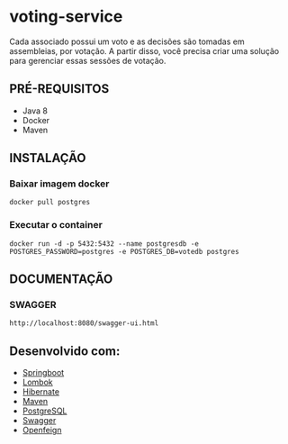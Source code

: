 # voting-service
Cada associado possui um voto e as decisões são tomadas em assembleias, por votação. A partir disso, você precisa criar uma solução para gerenciar essas sessões de votação.

## PRÉ-REQUISITOS

* Java 8
* Docker
* Maven

## INSTALAÇÃO
### Baixar imagem docker
```
docker pull postgres
```
### Executar o container
```
docker run -d -p 5432:5432 --name postgresdb -e POSTGRES_PASSWORD=postgres -e POSTGRES_DB=votedb postgres
```

## DOCUMENTAÇÃO
### SWAGGER
```
http://localhost:8080/swagger-ui.html
```

## Desenvolvido com:

* [Springboot](https://docs.spring.io/spring-boot/docs/current/reference/htmlsingle/#boot-documentation)
* [Lombok](https://projectlombok.org/features/all)
* [Hibernate](https://hibernate.org/orm/)
* [Maven](https://maven.apache.org/)
* [PostgreSQL](https://www.postgresql.org/)
* [Swagger](https://swagger.io/docs/)
* [Openfeign](https://spring.io/projects/spring-cloud-openfeign)